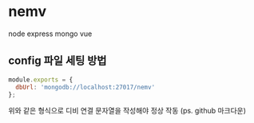 # nemv
node express mongo vue

## config 파일 세팅 방법

```javascript
module.exports = {
  dbUrl: 'mongodb://localhost:27017/nemv'
};

```

위와 같은 형식으로 디비 연결 문자열을 작성해야 정상 작동
(ps. github 마크다운)